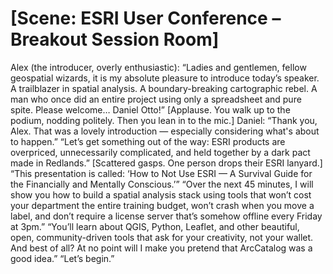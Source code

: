 # [Scene: ESRI User Conference – Breakout Session Room]
Alex (the introducer, overly enthusiastic):
“Ladies and gentlemen, fellow geospatial wizards, it is my absolute pleasure to introduce today’s speaker. 
A trailblazer in spatial analysis. A boundary-breaking cartographic rebel. A man who once did an entire project using only a spreadsheet and pure spite. Please welcome… Daniel Otto!”
[Applause. You walk up to the podium, nodding politely. Then you lean in to the mic.]
Daniel:
“Thank you, Alex. That was a lovely introduction — especially considering what's about to happen.”
“Let’s get something out of the way: ESRI products are overpriced, unnecessarily complicated, and held together by a dark pact made in Redlands.”
[Scattered gasps. One person drops their ESRI lanyard.]
“This presentation is called: ‘How to Not Use ESRI — A Survival Guide for the Financially and Mentally Conscious.’”
“Over the next 45 minutes, I will show you how to build a spatial analysis stack using tools that won’t cost your department the entire training budget, 
won’t crash when you move a label, and don’t require a license server that’s somehow offline every Friday at 3pm.”
“You’ll learn about QGIS, Python, Leaflet, and other beautiful, open, community-driven tools that ask for your creativity, not your wallet. 
And best of all? At no point will I make you pretend that ArcCatalog was a good idea.”
“Let’s begin.”
